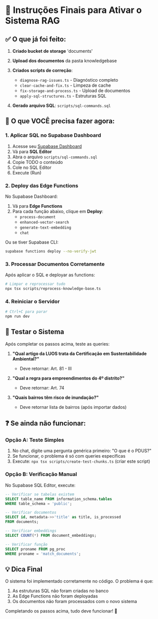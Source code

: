 # 🚀 Instruções Finais para Ativar o Sistema RAG

## ✅ O que já foi feito:

1. **Criado bucket de storage** 'documents'
2. **Upload dos documentos** da pasta knowledgebase
3. **Criados scripts de correção**:
   - `diagnose-rag-issues.ts` - Diagnóstico completo
   - `clear-cache-and-fix.ts` - Limpeza de cache
   - `fix-storage-and-process.ts` - Upload de documentos
   - `apply-sql-structures.ts` - Estruturas SQL

4. **Gerado arquivo SQL**: `scripts/sql-commands.sql`

## 🔴 O que VOCÊ precisa fazer agora:

### 1. Aplicar SQL no Supabase Dashboard

1. Acesse seu [Supabase Dashboard](https://app.supabase.com)
2. Vá para **SQL Editor**
3. Abra o arquivo `scripts/sql-commands.sql` 
4. Copie TODO o conteúdo
5. Cole no SQL Editor
6. Execute (Run)

### 2. Deploy das Edge Functions

No Supabase Dashboard:

1. Vá para **Edge Functions**
2. Para cada função abaixo, clique em **Deploy**:
   - `process-document`
   - `enhanced-vector-search`
   - `generate-text-embedding`
   - `chat`

Ou se tiver Supabase CLI:
```bash
supabase functions deploy --no-verify-jwt
```

### 3. Processar Documentos Corretamente

Após aplicar o SQL e deployar as functions:

```bash
# Limpar e reprocessar tudo
npx tsx scripts/reprocess-knowledge-base.ts
```

### 4. Reiniciar o Servidor

```bash
# Ctrl+C para parar
npm run dev
```

## 🧪 Testar o Sistema

Após completar os passos acima, teste as queries:

1. **"Qual artigo da LUOS trata da Certificação em Sustentabilidade Ambiental?"**
   - Deve retornar: Art. 81 - III

2. **"Qual a regra para empreendimentos do 4º distrito?"**
   - Deve retornar: Art. 74

3. **"Quais bairros têm risco de inundação?"**
   - Deve retornar lista de bairros (após importar dados)

## ❓ Se ainda não funcionar:

### Opção A: Teste Simples

1. No chat, digite uma pergunta genérica primeiro: "O que é o PDUS?"
2. Se funcionar, o problema é só com queries específicas
3. Execute: `npx tsx scripts/create-test-chunks.ts` (criar este script)

### Opção B: Verificação Manual

No Supabase SQL Editor, execute:
```sql
-- Verificar se tabelas existem
SELECT table_name FROM information_schema.tables 
WHERE table_schema = 'public';

-- Verificar documentos
SELECT id, metadata->>'title' as title, is_processed 
FROM documents;

-- Verificar embeddings
SELECT COUNT(*) FROM document_embeddings;

-- Verificar função
SELECT proname FROM pg_proc 
WHERE proname = 'match_documents';
```

## 💡 Dica Final

O sistema foi implementado corretamente no código. O problema é que:
1. As estruturas SQL não foram criadas no banco
2. As Edge Functions não foram deployadas
3. Os documentos não foram processados com o novo sistema

Completando os passos acima, tudo deve funcionar! 🎉